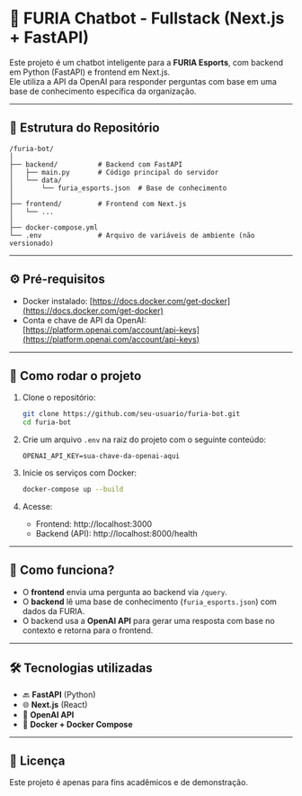 # 🤖 FURIA Chatbot - Fullstack (Next.js + FastAPI)

Este projeto é um chatbot inteligente para a **FURIA Esports**, com backend em Python (FastAPI) e frontend em Next.js.  
Ele utiliza a API da OpenAI para responder perguntas com base em uma base de conhecimento específica da organização.

---

## 📁 Estrutura do Repositório

```
/furia-bot/
│
├── backend/          # Backend com FastAPI
│   ├── main.py       # Código principal do servidor
│   └── data/         
│       └── furia_esports.json  # Base de conhecimento
│
├── frontend/         # Frontend com Next.js
│   └── ...           
│
├── docker-compose.yml
└── .env              # Arquivo de variáveis de ambiente (não versionado)
```

---

## ⚙️ Pré-requisitos

- Docker instalado: [https://docs.docker.com/get-docker](https://docs.docker.com/get-docker)
- Conta e chave de API da OpenAI: [https://platform.openai.com/account/api-keys](https://platform.openai.com/account/api-keys)

---

## 🚀 Como rodar o projeto

1. Clone o repositório:

   ```bash
   git clone https://github.com/seu-usuario/furia-bot.git
   cd furia-bot
   ```

2. Crie um arquivo `.env` na raiz do projeto com o seguinte conteúdo:

   ```
   OPENAI_API_KEY=sua-chave-da-openai-aqui
   ```

3. Inicie os serviços com Docker:

   ```bash
   docker-compose up --build
   ```

4. Acesse:
   - Frontend: http://localhost:3000  
   - Backend (API): http://localhost:8000/health

---

## 🧠 Como funciona?

- O **frontend** envia uma pergunta ao backend via `/query`.
- O **backend** lê uma base de conhecimento (`furia_esports.json`) com dados da FURIA.
- O backend usa a **OpenAI API** para gerar uma resposta com base no contexto e retorna para o frontend.

---

## 🛠 Tecnologias utilizadas

- 🔙 **FastAPI** (Python)
- 🌐 **Next.js** (React)
- 🧠 **OpenAI API**
- 🐳 **Docker + Docker Compose**

---

## 📄 Licença

Este projeto é apenas para fins acadêmicos e de demonstração.

